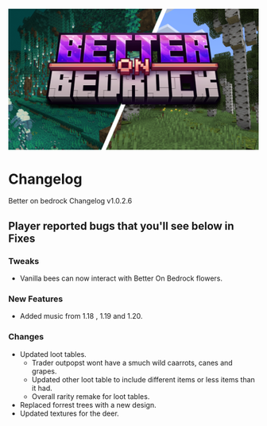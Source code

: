 
![image](/Main/assets/bob-rebrand.png)

# Changelog

Better on bedrock Changelog v1.0.2.6

## Player reported bugs that you'll see below in Fixes

### Tweaks
 - Vanilla bees can now interact with Better On Bedrock flowers.
### New Features
 - Added music from 1.18 , 1.19 and 1.20.
### Changes
- Updated loot tables.
    - Trader outpopst wont have a smuch wild caarrots, canes and grapes.
    - Updated other loot table to include different items or less items than it had.
    - Overall rarity remake for loot tables.
- Replaced forrest trees with a new design.
- Updated textures for the deer.